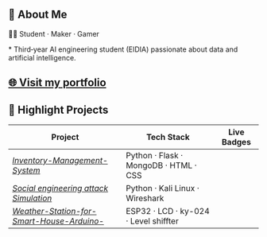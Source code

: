 ## 👋 About Me

👨‍💻  Student · Maker ·  Gamer 


\* Third‑year AI engineering student (EIDIA) passionate about data and artificial intelligence.

[🌐 Visit my portfolio](https://aymenelachhab.github.io/Aymenelachhab/)  
---

## 🚀 Highlight Projects

| Project                                                                                                         | Tech Stack                            | Live Badges |
| --------------------------------------------------------------------------------------------------------------- | ------------------------------------- | ----------- |
| *[Inventory-Management-System](https://github.com/HRAFXX/Inventory-Management-System)*                          | Python · Flask · MongoDB · HTML · CSS |             |
| *[Social engineering attack Simulation](https://github.com/HRAFXX)*                                             | Python · Kali Linux · Wireshark       |             |
| *[Weather-Station-for-Smart-House-Arduino-](https://github.com/HRAFXX/Weather-Station-for-Smart-House-Arduino-)*| ESP32 · LCD · ky-024 · Level shiffter |             |
